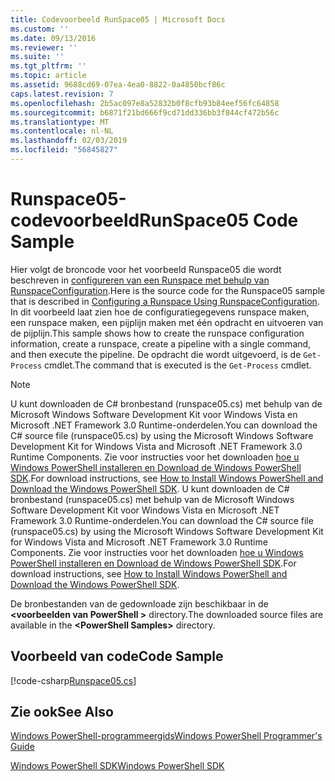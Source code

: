 ```yaml
---
title: Codevoorbeeld RunSpace05 | Microsoft Docs
ms.custom: ''
ms.date: 09/13/2016
ms.reviewer: ''
ms.suite: ''
ms.tgt_pltfrm: ''
ms.topic: article
ms.assetid: 9688cd69-07ea-4ea0-8822-0a4850bcf86c
caps.latest.revision: 7
ms.openlocfilehash: 2b5ac097e8a52832b0f8cfb93b84eef56fc64858
ms.sourcegitcommit: b6871f21bd666f9cd71dd336bb3f844cf472b56c
ms.translationtype: MT
ms.contentlocale: nl-NL
ms.lasthandoff: 02/03/2019
ms.locfileid: "56845827"
---
```

# <a name="runspace05-code-sample"></a><span data-ttu-id="8de77-102">Runspace05-codevoorbeeld</span><span class="sxs-lookup"><span data-stu-id="8de77-102">RunSpace05 Code Sample</span></span>

<span data-ttu-id="8de77-103">Hier volgt de broncode voor het voorbeeld Runspace05 die wordt beschreven in [configureren van een Runspace met behulp van RunspaceConfiguration](http://msdn.microsoft.com/en-us/42681d19-2d05-4975-befd-afb1990e79b2).</span><span class="sxs-lookup"><span data-stu-id="8de77-103">Here is the source code for the Runspace05 sample that is described in [Configuring a Runspace Using RunspaceConfiguration](http://msdn.microsoft.com/en-us/42681d19-2d05-4975-befd-afb1990e79b2).</span></span> <span data-ttu-id="8de77-104">In dit voorbeeld laat zien hoe de configuratiegegevens runspace maken, een runspace maken, een pijplijn maken met één opdracht en uitvoeren van de pijplijn.</span><span class="sxs-lookup"><span data-stu-id="8de77-104">This sample shows how to create the runspace configuration information, create a runspace, create a pipeline with a single command, and then execute the pipeline.</span></span> <span data-ttu-id="8de77-105">De opdracht die wordt uitgevoerd, is de `Get-Process` cmdlet.</span><span class="sxs-lookup"><span data-stu-id="8de77-105">The command that is executed is the `Get-Process` cmdlet.</span></span>

> [!NOTE]
> <span data-ttu-id="8de77-106">U kunt downloaden de C# bronbestand (runspace05.cs) met behulp van de Microsoft Windows Software Development Kit voor Windows Vista en Microsoft .NET Framework 3.0 Runtime-onderdelen.</span><span class="sxs-lookup"><span data-stu-id="8de77-106">You can download the C# source file (runspace05.cs) by using the Microsoft Windows Software Development Kit for Windows Vista and Microsoft .NET Framework 3.0 Runtime Components.</span></span> <span data-ttu-id="8de77-107">Zie voor instructies voor het downloaden [hoe u Windows PowerShell installeren en Download de Windows PowerShell SDK](/powershell/developer/installing-the-windows-powershell-sdk).</span><span class="sxs-lookup"><span data-stu-id="8de77-107">For download instructions, see [How to Install Windows PowerShell and Download the Windows PowerShell SDK](/powershell/developer/installing-the-windows-powershell-sdk).</span></span>
> <span data-ttu-id="8de77-108">U kunt downloaden de C# bronbestand (runspace05.cs) met behulp van de Microsoft Windows Software Development Kit voor Windows Vista en Microsoft .NET Framework 3.0 Runtime-onderdelen.</span><span class="sxs-lookup"><span data-stu-id="8de77-108">You can download the C# source file (runspace05.cs) by using the Microsoft Windows Software Development Kit for Windows Vista and Microsoft .NET Framework 3.0 Runtime Components.</span></span> <span data-ttu-id="8de77-109">Zie voor instructies voor het downloaden [hoe u Windows PowerShell installeren en Download de Windows PowerShell SDK](/powershell/developer/installing-the-windows-powershell-sdk).</span><span class="sxs-lookup"><span data-stu-id="8de77-109">For download instructions, see [How to Install Windows PowerShell and Download the Windows PowerShell SDK](/powershell/developer/installing-the-windows-powershell-sdk).</span></span>
>
> <span data-ttu-id="8de77-110">De bronbestanden van de gedownloade zijn beschikbaar in de  **\<voorbeelden van PowerShell >** directory.</span><span class="sxs-lookup"><span data-stu-id="8de77-110">The downloaded source files are available in the **\<PowerShell Samples>** directory.</span></span>

## <a name="code-sample"></a><span data-ttu-id="8de77-111">Voorbeeld van code</span><span class="sxs-lookup"><span data-stu-id="8de77-111">Code Sample</span></span>

[!code-csharp[Runspace05.cs](../../powershell-sdk-samples/SDK-2.0/csharp/Runspace05/Runspace05.cs#L11-L86 "Runspace05.cs")]

## <a name="see-also"></a><span data-ttu-id="8de77-112">Zie ook</span><span class="sxs-lookup"><span data-stu-id="8de77-112">See Also</span></span>

[<span data-ttu-id="8de77-113">Windows PowerShell-programmeergids</span><span class="sxs-lookup"><span data-stu-id="8de77-113">Windows PowerShell Programmer's Guide</span></span>](./windows-powershell-programmer-s-guide.md)

[<span data-ttu-id="8de77-114">Windows PowerShell SDK</span><span class="sxs-lookup"><span data-stu-id="8de77-114">Windows PowerShell SDK</span></span>](../windows-powershell-reference.md)